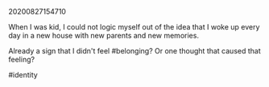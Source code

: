 20200827154710

When I was kid, I could not logic myself out of the idea that I woke up every day in a new house with new parents and new memories.

Already a sign that I didn't feel #belonging? Or one thought that caused that feeling?

#identity
